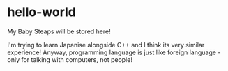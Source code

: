 # hello-world
My Baby Steaps will be stored here!

I'm trying to learn Japanise alongside C++ and I think its very similar experience!
Anyway, programming language is just like foreign language - only for talking with computers, not people!
